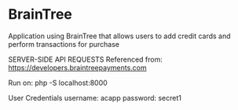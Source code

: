 # BrainTree
Application using BrainTree that allows users to add credit cards and perform transactions for purchase

SERVER-SIDE API REQUESTS
Referenced from: https://developers.braintreepayments.com

Run on:
php -S localhost:8000

User Credentials
username: acapp
password: secret1
